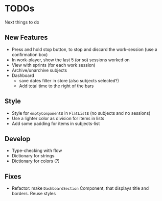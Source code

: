 # TODOs
Next things to do

## New Features
* Press and hold stop button, to stop and discard the work-session (use a confirmation box)
* In work-player, show the last 5 (or so) sessions worked on
* View with sprints (for each work session)
* Archive/unarchive subjects
* Dashboard
  - save dates filter in store (also subjects selected?)
  - Add total time to the right of the bars

## Style
* Style for `emptyComponent`s in `FlatList`s (no subjects and no sessions)
* Use a lighter color as division for items in lists
* Add some padding for items in subjects-list

## Develop
* Type-checking with flow
* Dictionary for strings
* Dictionary for colors (?)

## Fixes
* Refactor: make `DashboardSection` Component, that displays title and borders. Reuse styles
